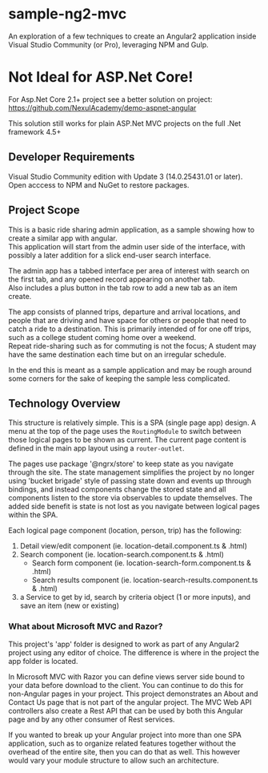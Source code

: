 # sample-ng2-mvc
An exploration of a few techniques to create an Angular2 application inside Visual Studio Community (or Pro), leveraging NPM and Gulp.

# Not Ideal for ASP.Net Core!
For Asp.Net Core 2.1+ project see a better solution on project: https://github.com/NexulAcademy/demo-aspnet-angular

This solution still works for plain ASP.Net MVC projects on the full .Net framework 4.5+

## Developer Requirements
Visual Studio Community edition with Update 3 (14.0.25431.01 or later).
Open acccess to NPM and NuGet to restore packages.

## Project Scope
This is a basic ride sharing admin application, as a sample showing how to create a similar app with angular.  
This application will start from the admin user side of the interface, with possibly a later addition for a slick end-user search interface.

The admin app has a tabbed interface per area of interest with search on the first tab, and any opened record appearing on another tab.  
Also includes a plus button in the tab row to add a new tab as an item create.

The app consists of planned trips, departure and arrival locations, and people that are driving and have space for others or people that 
need to catch a ride to a destination. This is primarily intended of for one off trips, such as a college student coming home over a weekend.  
Repeat ride-sharing such as for commuting is not the focus; A student may have the same destination each time but on an irregular schedule.

In the end this is meant as a sample application and may be rough around some corners for the sake of keeping the sample less complicated.

## Technology Overview
This structure is relatively simple.  This is a SPA (single page app) design.  A menu at the top of the page uses the `RoutingModule` to switch 
between those logical pages to be shown as current.  The current page content is defined in the main app layout using a `router-outlet`.

The pages use package '@ngrx/store' to keep state as you navigate through the site.  The state management simplifies the project by no longer using 
'bucket brigade' style of passing state down and events up through bindings, and instead components change the stored state and all components
listen to the store via observables to update themselves.  The added side benefit is state is not lost as you navigate between logical pages within
the SPA.

Each logical page component (location, person, trip) has the following:

1.	Detail view/edit component (ie. location-detail.component.ts & .html)
2.	Search component (ie. location-search.component.ts & .html)
	* Search form component (ie. location-search-form.component.ts & .html)
	* Search results component (ie. location-search-results.component.ts & .html)
3. a Service to get by id, search by criteria object (1 or more inputs), and save an item (new or existing)

### What about Microsoft MVC and Razor?
This project's 'app' folder is designed to work as part of any Angular2 project using any editor of choice.  The difference is where in the project the app folder is located.

In Microsoft MVC with Razor you can define views server side bound to your data before download to the client.  You can continue to do this for non-Angular pages in your
project.  This project demonstrates an About and Contact Us page that is not part of the angular project.  The MVC Web API controllers also create a Rest API that can be
used by both this Angular page and by any other consumer of Rest services.

If you wanted to break up your Angular project into more than one SPA application, such as to organize related features together without the overhead of the entire site, then you
can do that as well.  This however would vary your module structure to allow such an architecture.

